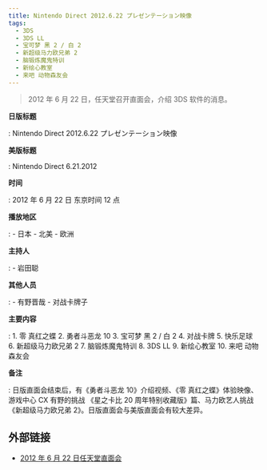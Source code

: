 ```yaml
---
title: Nintendo Direct 2012.6.22 プレゼンテーション映像
tags:
  - 3DS
  - 3DS LL
  - 宝可梦 黑 2 / 白 2
  - 新超级马力欧兄弟 2
  - 脑锻炼魔鬼特训
  - 新绘心教室
  - 来吧 动物森友会
---
```


> 2012 年 6 月 22 日，任天堂召开直面会，介绍 3DS 软件的消息。

**日版标题**

:	Nintendo Direct 2012.6.22 プレゼンテーション映像

**美版标题**

:	Nintendo Direct 6.21.2012

**时间**

:	2012 年 6 月 22 日 东京时间 12 点

**播放地区**

:	- 日本
	- 北美
	- 欧洲

**主持人**

:	- 岩田聪

**其他人员**

:	- 有野晋哉
	- 对战卡牌子

**主要内容**

:	1. 零 真红之蝶
	2. 勇者斗恶龙 10
	3. 宝可梦 黑 2 / 白 2
	4. 对战卡牌
	5. 快乐足球
	6. 新超级马力欧兄弟 2
	7. 脑锻炼魔鬼特训
	8. 3DS LL
	9. 新绘心教室
	10. 来吧 动物森友会

**备注**

:	日版直面会结束后，有《勇者斗恶龙 10》介绍视频、《零 真红之蝶》体验映像、游戏中心 CX 有野的挑战 《星之卡比 20 周年特别收藏版》篇、马力欧艺人挑战《新超级马力欧兄弟 2》。日版直面会与美版直面会有较大差异。

## 外部链接

- [2012 年 6 月 22 日任天堂直面会](https://www.bilibili.com/video/BV1FJ411R7sc/)
